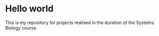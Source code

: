 # Hello world
This is my repository for projects realised in the duration of the Systems Biology course.
